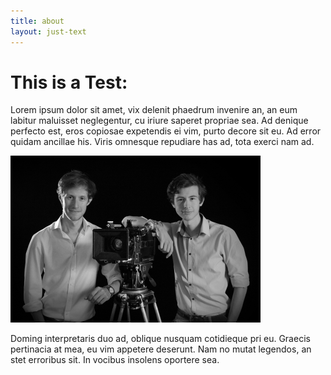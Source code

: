 ```yaml
---
title: about
layout: just-text
---
```

# This is a Test:

Lorem ipsum dolor sit amet, vix delenit phaedrum invenire an, an eum labitur maluisset neglegentur, cu iriure saperet propriae sea. Ad denique perfecto est, eros copiosae expetendis ei vim, purto decore sit eu. Ad error quidam ancillae his. Viris omnesque repudiare has ad, tota exerci nam ad.

<img src= "./elliot_zander.jpg" alt="Elliot & Zander Weaver" style="width: 400px; align: left"/>

Doming interpretaris duo ad, oblique nusquam cotidieque pri eu. Graecis pertinacia at mea, eu vim appetere deserunt. Nam no mutat legendos, an stet erroribus sit. In vocibus insolens oportere sea.
